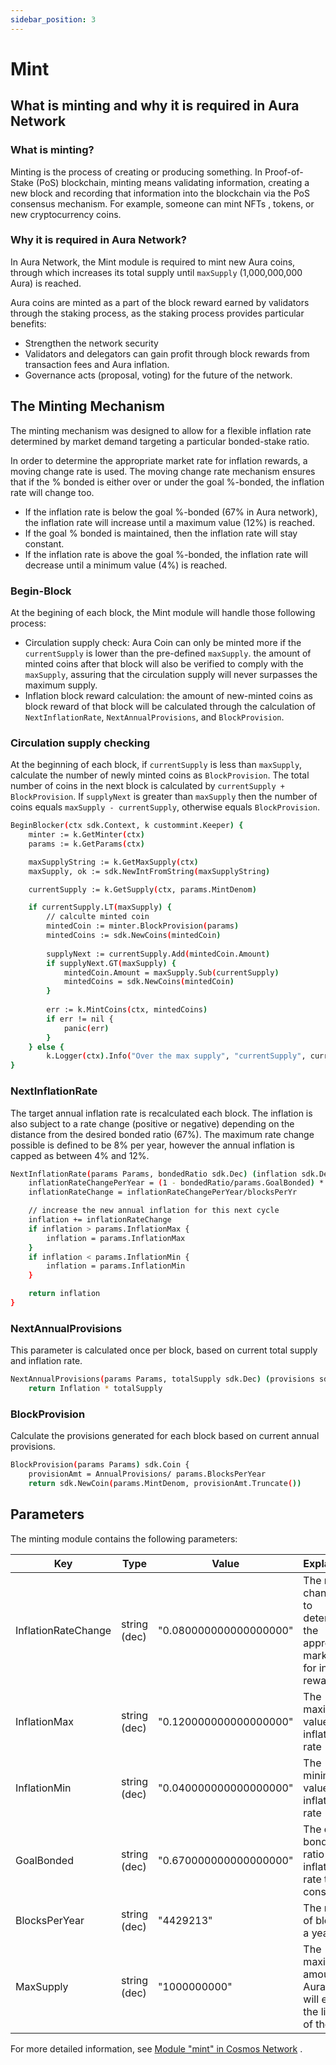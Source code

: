 ```yaml
---
sidebar_position: 3
---
```


# Mint

## What is minting and why it is required in Aura Network

### What is minting?
Minting is the process of creating or producing something. In Proof-of-Stake (PoS) blockchain, minting means validating information, creating a new block and recording that information into the blockchain via the PoS consensus mechanism. 
For example, someone can mint NFTs , tokens, or new cryptocurrency coins.

### Why it is required in Aura Network?
In Aura Network, the Mint module is required to mint new Aura coins, through which increases its total supply until `maxSupply` (1,000,000,000 Aura) is reached.

Aura coins are minted as a part of the block reward earned by validators through the staking process, as the staking process provides particular benefits:
- Strengthen the network security
- Validators and delegators can gain profit through block rewards from transaction fees and Aura inflation.
- Governance acts (proposal, voting) for the future of the network.

## The Minting Mechanism
The minting mechanism was designed to allow for a flexible inflation rate determined by market demand targeting a particular bonded-stake ratio.

In order to determine the appropriate market rate for inflation rewards, a moving change rate is used. The moving change rate mechanism ensures that if the % bonded is either over or under the goal %-bonded, the inflation rate will change too.
- If the inflation rate is below the goal %-bonded (67% in Aura network), the inflation rate will increase until a maximum value (12%) is reached.
- If the goal % bonded is maintained, then the inflation rate will stay constant.
- If the inflation rate is above the goal %-bonded, the inflation rate will decrease until a minimum value (4%) is reached.

### Begin-Block
At the begining of each block, the Mint module will handle those following process:
- Circulation supply check: Aura Coin can only be minted more if the `currentSupply` is lower than the pre-defined `maxSupply`. the amount of minted coins after that block will also be verified to comply with the `maxSupply`, assuring that the circulation supply will never surpasses the maximum supply.
- Inflation block reward calculation: the amount of new-minted coins as block reward of that block will be calculated through the calculation of `NextInflationRate`, `NextAnnualProvisions`, and `BlockProvision`.

### Circulation supply checking
At the beginning of each block, if `currentSupply` is less than `maxSupply`, calculate the number of newly minted coins as `BlockProvision`. The total number of coins in the next block is calculated by `currentSupply + BlockProvision`. If `supplyNext` is greater than `maxSupply` then the number of coins equals `maxSupply - currentSupply`, otherwise equals `BlockProvision`.

```sh
BeginBlocker(ctx sdk.Context, k custommint.Keeper) {
    minter := k.GetMinter(ctx)
    params := k.GetParams(ctx)

    maxSupplyString := k.GetMaxSupply(ctx)
    maxSupply, ok := sdk.NewIntFromString(maxSupplyString)

    currentSupply := k.GetSupply(ctx, params.MintDenom)

    if currentSupply.LT(maxSupply) {
    	// calculte minted coin
	    mintedCoin := minter.BlockProvision(params)
	    mintedCoins := sdk.NewCoins(mintedCoin)
	
	    supplyNext := currentSupply.Add(mintedCoin.Amount)
	    if supplyNext.GT(maxSupply) {
		    mintedCoin.Amount = maxSupply.Sub(currentSupply)
		    mintedCoins = sdk.NewCoins(mintedCoin)
	    }
	
	    err := k.MintCoins(ctx, mintedCoins)
	    if err != nil {
		    panic(err)
	    }
    } else {
	    k.Logger(ctx).Info("Over the max supply", "currentSupply", currentSupply)
}
```
### NextInflationRate
The target annual inflation rate is recalculated each block. The inflation is also subject to a rate change (positive or negative) depending on the distance from the desired bonded ratio (67%). The maximum rate change possible is defined to be 8% per year, however the annual inflation is capped as between 4% and 12%.
```sh
NextInflationRate(params Params, bondedRatio sdk.Dec) (inflation sdk.Dec) {
	inflationRateChangePerYear = (1 - bondedRatio/params.GoalBonded) * params.InflationRateChange
	inflationRateChange = inflationRateChangePerYear/blocksPerYr

	// increase the new annual inflation for this next cycle
	inflation += inflationRateChange
	if inflation > params.InflationMax {
		inflation = params.InflationMax
	}
	if inflation < params.InflationMin {
		inflation = params.InflationMin
	}

	return inflation
}
```

### NextAnnualProvisions
This parameter is calculated once per block, based on current total supply and inflation rate.
```sh
NextAnnualProvisions(params Params, totalSupply sdk.Dec) (provisions sdk.Dec) {
	return Inflation * totalSupply
```

### BlockProvision
Calculate the provisions generated for each block based on current annual provisions.
```sh
BlockProvision(params Params) sdk.Coin {
	provisionAmt = AnnualProvisions/ params.BlocksPerYear
	return sdk.NewCoin(params.MintDenom, provisionAmt.Truncate())
```

## Parameters
The minting module contains the following parameters:

| Key | Type | Value | Explanation |
| ------ | ------ | ------ | ------ |
| InflationRateChange | string (dec) | "0.080000000000000000" | The moving change rate to determine the appropriate market rate for inflation rewards|
| InflationMax | string (dec) | "0.120000000000000000" | The maximum value of the inflation rate |
| InflationMin | string (dec) | "0.040000000000000000" | The minimum value of the inflation rate |
| GoalBonded | string (dec) | "0.670000000000000000" | The desired bonded ratio for the inflation rate to stay constant|
| BlocksPerYear | string (dec) | "4429213" | The number of blocks in a year|
| MaxSupply | string (dec) | "1000000000" | The maximum amount of Auras that will exist in the lifetime of the Aura|

For more detailed information, see [Module "mint" in Cosmos Network](https://docs.cosmos.network/v0.44/modules/mint/)
.

